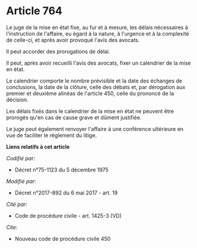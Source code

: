 # Article 764

Le juge de la mise en état fixe, au fur et à mesure, les délais nécessaires à l'instruction de l'affaire, eu égard à la
nature, à l'urgence et à la complexité de celle-ci, et après avoir provoqué l'avis des avocats.

Il peut accorder des prorogations de délai.

Il peut, après avoir recueilli l'avis des avocats, fixer un calendrier de la mise en état.

Le calendrier comporte le nombre prévisible et la date des échanges de conclusions, la date de la clôture, celle des débats
et, par dérogation aux premier et deuxième alinéas de l'article 450, celle du prononcé de la décision.

Les délais fixés dans le calendrier de la mise en état ne peuvent être prorogés qu'en cas de cause grave et dûment justifiée.

Le juge peut également renvoyer l'affaire à une conférence ultérieure en vue de faciliter le règlement du litige.

**Liens relatifs à cet article**

_Codifié par_:

  - Décret n°75-1123 du 5 décembre 1975

_Modifié par_:

  - Décret n°2017-892 du 6 mai 2017 - art. 19

_Cité par_:

  - Code de procédure civile - art. 1425-3 (VD)

_Cite_:

  - Nouveau code de procédure civile 450
